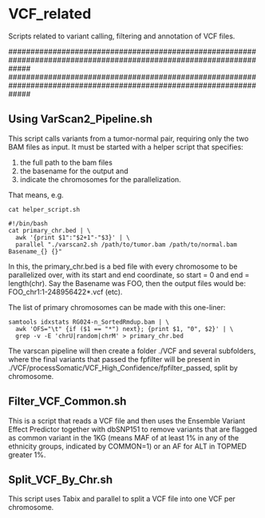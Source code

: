 # VCF_related
Scripts related to variant calling, filtering and annotation of VCF files.

#####################################################################################################################
#####################################################################################################################

## Using VarScan2_Pipeline.sh
This script calls variants from a tumor-normal pair, requiring only the two BAM files as input.
It must be started with a helper script that specifies:
1) the full path to the bam files
2) the basename for the output and
3) indicate the chromosomes for the parallelization.

That means, e.g.
```shell
cat helper_script.sh
```
```shell
#!/bin/bash
cat primary_chr.bed | \
  awk '{print $1":"$2+1"-"$3}' | \
  parallel "./varscan2.sh /path/to/tumor.bam /path/to/normal.bam Basename_{} {}"
```  
In this, the primary_chr.bed is a bed file with every chromosome to be parallelized over, with its start and end coordinate,
so start = 0 and end = length(chr). Say the Basename was FOO, then the output files would be:
FOO_chr1:1-248956422*.vcf (etc).

The list of primary chromosomes can be made with this one-liner:
```shell
samtools idxstats RG024-n_SortedRmdup.bam | \
  awk 'OFS="\t" {if ($1 == "*") next}; {print $1, "0", $2}' | \
  grep -v -E 'chrU|random|chrM' > primary_chr.bed
```  
The varscan pipeline will then create a folder ./VCF and several subfolders, where the final variants that passed the fpfilter will be present in ./VCF/processSomatic/VCF_High_Confidence/fpfilter_passed, split by chromosome.

## Filter_VCF_Common.sh
This is a script that reads a VCF file and then uses the Ensemble Variant Effect Predictor together with dbSNP151 to remove variants that are flagged as common variant in the 1KG (means MAF of at least 1% in any of the ethnicity groups, indicated by COMMON=1) or an AF for ALT in TOPMED greater 1%.

## Split_VCF_By_Chr.sh
This script uses Tabix and parallel to split a VCF file into one VCF per chromosome.
